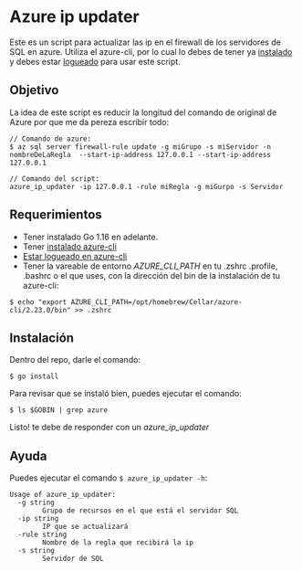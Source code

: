 # Azure ip updater

Este es un script para actualizar las ip en el firewall de los servidores de SQL en azure. Utiliza el azure-cli, por lo cual lo debes de tener ya [instalado](https://docs.microsoft.com/en-us/cli/azure/install-azure-cli) y debes estar [logueado](https://docs.microsoft.com/en-us/cli/azure/authenticate-azure-cli) para usar este script.

## Objetivo

La idea de este script es reducir la longitud del comando de original de Azure por que me da pereza escribir todo:

```
// Comando de azure:
$ az sql server firewall-rule update -g miGrupo -s miServidor -n nombreDeLaRegla  --start-ip-address 127.0.0.1 --start-ip-address 127.0.0.1

// Comando del script:
azure_ip_updater -ip 127.0.0.1 -rule miRegla -g miGurpo -s Servidor 
```

## Requerimientos

* Tener instalado Go 1.16 en adelante.
* Tener [instalado azure-cli](https://docs.microsoft.com/en-us/cli/azure/install-azure-cli)
* [Estar logueado en azure-cli](https://docs.microsoft.com/en-us/cli/azure/authenticate-azure-cli)
* Tener la vareable de entorno _AZURE_CLI_PATH_ en tu .zshrc .profile, .bashrc o el que uses, con la dirección del bin de la instalación de tu azure-cli:

```
$ echo "export AZURE_CLI_PATH=/opt/homebrew/Cellar/azure-cli/2.23.0/bin" >> .zshrc
```

## Instalación

Dentro del repo, darle el comando:

```
$ go install
```

Para revisar que se instaló bien, puedes ejecutar el comando:

```
$ ls $GOBIN | grep azure
```

Listo! te debe de responder con un _azure_ip_updater_

## Ayuda

Puedes ejecutar el comando ```$ azure_ip_updater -h```:
```
Usage of azure_ip_updater:
  -g string
    	Grupo de recursos en el que está el servidor SQL
  -ip string
    	IP que se actualizará
  -rule string
    	Nombre de la regla que recibirá la ip
  -s string
    	Servidor de SQL
```
